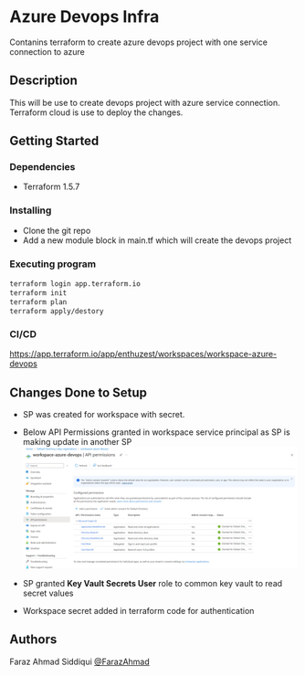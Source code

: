 # Azure Devops Infra

Contanins terraform to create azure devops project with one service connection to azure

## Description

This will be use to create devops project with azure service connection. Terraform cloud is use to deploy the changes.

## Getting Started

### Dependencies

* Terraform 1.5.7

### Installing

* Clone the git repo
* Add a new module block in main.tf which will create the devops project

### Executing program

```
terraform login app.terraform.io
terraform init
terraform plan
terraform apply/destory
```
### CI/CD
https://app.terraform.io/app/enthuzest/workspaces/workspace-azure-devops

## Changes Done to Setup

* SP was created for workspace with secret.

* Below API Permissions granted in workspace service principal as SP is making update in another SP
![Alt text](docs/image.png)

* SP granted **Key Vault Secrets User** role to common key vault to read secret values

* Workspace secret added in terraform code for authentication

## Authors

Faraz Ahmad Siddiqui 
[@FarazAhmad](https://www.linkedin.com/in/faraz-ahmad-340001113/)
